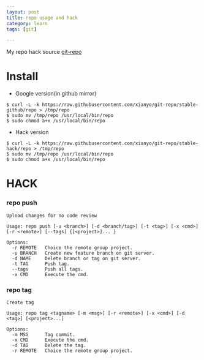 ```yaml
---
layout: post
title: repo usage and hack
category: learn
tags: [git]

---
```


My repo hack source [git-repo](https://github.com/xianyo/git-repo)


Install
========

* Google version(in github mirror)

```shell
$ curl -L -k https://raw.githubusercontent.com/xianyo/git-repo/stable-github/repo > /tmp/repo
$ sudo mv /tmp/repo /usr/local/bin/repo
$ sudo chmod a+x /usr/local/bin/repo
```

<!--break-->

* Hack version

```shell  
$ curl -L -k https://raw.githubusercontent.com/xianyo/git-repo/stable-hack/repo > /tmp/repo
$ sudo mv /tmp/repo /usr/local/bin/repo
$ sudo chmod a+x /usr/local/bin/repo
```


HACK
========

### repo push

```
Upload changes for no code review

Usage: repo push [-u <branch>] [-d <branch/tag>] [-t <tag>] [-x <cmd>] [-r <remote>] [--tags] {[<project>]... }

Options:
  -r REMOTE   Choice the remote group project.
  -u BRANCH   Create new feature branch on git server.
  -d NAME     Delete branch or tag on git server.
  -t TAG      Push tag.
  --tags      Push all tags.
  -x CMD      Execute the cmd.
```

### repo tag

```
Create tag

Usage: repo tag <tagname> [-m <msg>] [-r <remote>] [-x <cmd>] [-d <tag>] [<project>...]

Options:
  -m MSG      Tag commit.
  -x CMD      Execute the cmd.
  -d TAG      Delete the tag.
  -r REMOTE   Choice the remote group project.
```

